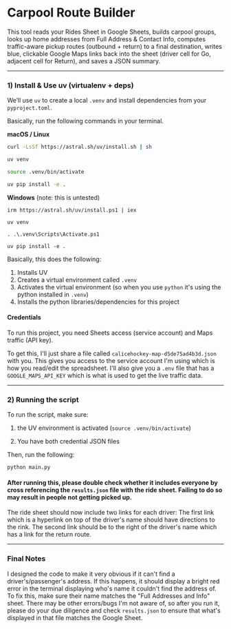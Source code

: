 # Carpool Route Builder

This tool reads your Rides Sheet in Google Sheets, builds carpool groups, looks up home addresses from Full Address & Contact Info, computes traffic-aware pickup routes (outbound + return) to a final destination, writes blue, clickable Google Maps links back into the sheet (driver cell for Go, adjacent cell for Return), and saves a JSON summary.

---

### 1) Install & Use uv (virtualenv + deps)

We’ll use `uv` to create a local `.venv` and install dependencies from your `pyproject.toml`.

Basically, run the following commands in your terminal.

**macOS / Linux**

```bash
curl -LsSf https://astral.sh/uv/install.sh | sh

uv venv

source .venv/bin/activate

uv pip install -e .
```

**Windows** (note: this is untested)

```shell
irm https://astral.sh/uv/install.ps1 | iex

uv venv

. .\.venv\Scripts\Activate.ps1

uv pip install -e .
```

Basically, this does the following:
1. Installs UV
2. Creates a virtual environment called `.venv`
3. Activates the virtual environment (so when you use `python` it's using the python installed in `.venv`)
4. Installs the python libraries/dependencies for this project

#### Credentials

To run this project, you need Sheets access (service account) and Maps traffic (API key). 

To get this, I'll just share a file called `calicehockey-map-d5de75ad4b3d.json` with you. This gives you access to the service account I'm using which is how you read/edit the spreadsheet. I'll also give you a `.env` file that has a `GOOGLE_MAPS_API_KEY` which is what is used to get the live traffic data.

---

### 2) Running the script

To run the script, make sure:

1) the UV environment is activated (`source .venv/bin/activate`) 

2) You have both credential JSON files


Then, run the following:

```
python main.py
```

#### After running this, please double check whether it includes everyone by cross referencing the `results.json` file with the ride sheet. Failing to do so may result in people not getting picked up.

The ride sheet should now include two links for each driver: The first link which is a hyperlink on top of the driver's name should have directions to the rink. The second link should be to the right of the driver's name which has a link for the return route.

---

### Final Notes

I designed the code to make it very obvious if it can't find a driver's/passenger's address. If this happens, it should display a bright red error in the terminal displaying who's name it couldn't find the address of. To fix this, make sure their name matches the "Full Addresses and Info" sheet. There may be other errors/bugs I'm not aware of, so after you run it, please do your due diligence and check `results.json` to ensure that what's displayed in that file matches the Google Sheet.